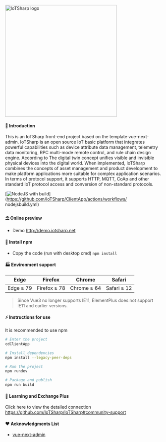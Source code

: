 <p align="left">
   <a href="https://iotsharp.io/">
     <img src="public/logo_white.svg" width="360px" alt="IoTSharp logo" />
   </a>
</p>


#### 🌈 Introduction

This is an IoTSharp front-end project based on the template vue-next-admin. IoTSharp is an open source IoT basic platform that integrates powerful capabilities such as device attribute data management, telemetry data monitoring, RPC multi-mode remote control, and rule chain design engine. According to The digital twin concept unifies visible and invisible physical devices into the digital world. When implemented, IoTSharp combines the concepts of asset management and product development to make platform applications more suitable for complex application scenarios. In terms of protocol support, it supports HTTP, MQTT, CoAp and other standard IoT protocol access and conversion of non-standard protocols.

[![NodeJS with build](https://github.com/IoTSharp/IoTSharp/actions/workflows/nodejsbuild.yml/badge.svg)](https://github.com/IoTSharp/ClientApp/actions/workflows/ nodejsbuild.yml)


#### ⛱️ Online preview

- Demo <a href="http://demo.iotsharp.net" target="_blank">http://demo.iotsharp.net</a>
 


#### 🚧 Install npm

- Copy the code (run with desktop cmd) `npm install`


#### 🏭 Environment support

| Edge | Firefox | Chrome | Safari |
| --------- | ------------ | ----------- | ----------- |
| Edge ≥ 79 | Firefox ≥ 78 | Chrome ≥ 64 | Safari ≥ 12 |

> Since Vue3 no longer supports IE11, ElementPlus does not support IE11 and earlier versions.

#### ⚡ Instructions for use

It is recommended to use npm

```bash
# Enter the project
cdClientApp

# Install dependencies
npm install --legacy-peer-deps

# Run the project
npm rundev

# Package and publish
npm run build
```

#### 💯 Learning and Exchange Plus
 
  Click here to view the detailed connection https://github.com/IoTSharp/IoTSharp#community-support


#### ❤️ Acknowledgments List

- <a href="https://github.com/lyt-Top/vue-next-admin" target="_blank">vue-next-admin</a>